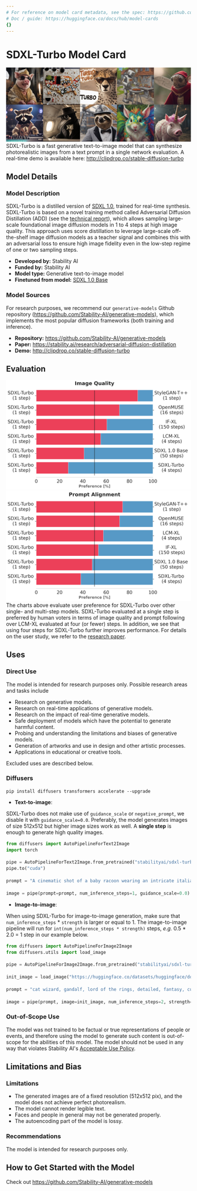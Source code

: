 ```yaml
---
# For reference on model card metadata, see the spec: https://github.com/huggingface/hub-docs/blob/main/modelcard.md?plain=1
# Doc / guide: https://huggingface.co/docs/hub/model-cards
{}
---
```


# SDXL-Turbo Model Card

<!-- Provide a quick summary of what the model is/does. -->
![row01](output_tile.jpg)
SDXL-Turbo is a fast generative text-to-image model that can synthesize photorealistic images from a text prompt in a single network evaluation.
A real-time demo is available here: http://clipdrop.co/stable-diffusion-turbo

## Model Details

### Model Description
SDXL-Turbo is a distilled version of [SDXL 1.0](https://huggingface.co/stabilityai/stable-diffusion-xl-base-1.0), trained for real-time synthesis. 
SDXL-Turbo is based on a novel training method called Adversarial Diffusion Distillation (ADD) (see the [technical report](https://stability.ai/research/adversarial-diffusion-distillation)), which allows sampling large-scale foundational 
image diffusion models in 1 to 4 steps at high image quality. 
This approach uses score distillation to leverage large-scale off-the-shelf image diffusion models as a teacher signal and combines this with an
adversarial loss to ensure high image fidelity even in the low-step regime of one or two sampling steps. 

- **Developed by:** Stability AI
- **Funded by:** Stability AI
- **Model type:** Generative text-to-image model
- **Finetuned from model:** [SDXL 1.0 Base](https://huggingface.co/stabilityai/stable-diffusion-xl-base-1.0)

### Model Sources

For research purposes, we recommend our `generative-models` Github repository (https://github.com/Stability-AI/generative-models), 
which implements the most popular diffusion frameworks (both training and inference).

- **Repository:** https://github.com/Stability-AI/generative-models
- **Paper:** https://stability.ai/research/adversarial-diffusion-distillation
- **Demo:** http://clipdrop.co/stable-diffusion-turbo


## Evaluation
![comparison1](image_quality_one_step.png)
![comparison2](prompt_alignment_one_step.png)
The charts above evaluate user preference for SDXL-Turbo over other single- and multi-step models.
SDXL-Turbo evaluated at a single step is preferred by human voters in terms of image quality and prompt following over LCM-XL evaluated at four (or fewer) steps.
In addition, we see that using four steps for SDXL-Turbo further improves performance.
For details on the user study, we refer to the [research paper](https://stability.ai/research/adversarial-diffusion-distillation).


## Uses

### Direct Use

The model is intended for research purposes only. Possible research areas and tasks include

- Research on generative models.
- Research on real-time applications of generative models.
- Research on the impact of real-time generative models.
- Safe deployment of models which have the potential to generate harmful content.
- Probing and understanding the limitations and biases of generative models.
- Generation of artworks and use in design and other artistic processes.
- Applications in educational or creative tools.

Excluded uses are described below.

### Diffusers

```
pip install diffusers transformers accelerate --upgrade
```

- **Text-to-image**:

SDXL-Turbo does not make use of `guidance_scale` or `negative_prompt`, we disable it with `guidance_scale=0.0`.
Preferably, the model generates images of size 512x512 but higher image sizes work as well.
A **single step** is enough to generate high quality images.

```py
from diffusers import AutoPipelineForText2Image
import torch

pipe = AutoPipelineForText2Image.from_pretrained("stabilityai/sdxl-turbo", torch_dtype=torch.float16, variant="fp16")
pipe.to("cuda")

prompt = "A cinematic shot of a baby racoon wearing an intricate italian priest robe."

image = pipe(prompt=prompt, num_inference_steps=1, guidance_scale=0.0).images[0]
```

- **Image-to-image**:

When using SDXL-Turbo for image-to-image generation, make sure that `num_inference_steps` * `strength` is larger or equal 
to 1. The image-to-image pipeline will run for `int(num_inference_steps * strength)` steps, *e.g.* 0.5 * 2.0 = 1 step in our example 
below.

```py
from diffusers import AutoPipelineForImage2Image
from diffusers.utils import load_image

pipe = AutoPipelineForImage2Image.from_pretrained("stabilityai/sdxl-turbo", torch_dtype=torch.float16, variant="fp16")

init_image = load_image("https://huggingface.co/datasets/huggingface/documentation-images/resolve/main/diffusers/cat.png").resize((512, 512))

prompt = "cat wizard, gandalf, lord of the rings, detailed, fantasy, cute, adorable, Pixar, Disney, 8k"

image = pipe(prompt, image=init_image, num_inference_steps=2, strength=0.5, guidance_scale=0.0).images[0]
```

### Out-of-Scope Use

The model was not trained to be factual or true representations of people or events, 
and therefore using the model to generate such content is out-of-scope for the abilities of this model.
The model should not be used in any way that violates Stability AI's [Acceptable Use Policy](https://stability.ai/use-policy).

## Limitations and Bias

### Limitations
- The generated images are of a fixed resolution (512x512 pix), and the model does not achieve perfect photorealism.
- The model cannot render legible text.
- Faces and people in general may not be generated properly.
- The autoencoding part of the model is lossy.


### Recommendations

The model is intended for research purposes only.

## How to Get Started with the Model

Check out https://github.com/Stability-AI/generative-models



